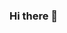 ### Hi there 👋

<!--
**ksivva/ksivva** is a ✨ _special_ ✨ repository because its `README.md` (this file) appears on your GitHub profile.


## &#x1f4c8; GitHub Stats

<a href="https://github.com/ksivva/ksivva">
  <img align="center" src="https://github-readme-stats.vercel.app/api/top-langs/?username=ksivva&title_color=ffffff&text_color=c9cacc&icon_color=2bbc8a&bg_color=1d1f21" />
</a>

Here are some ideas to get you started:

- 🔭 I’m currently working on ...
- 🌱 I’m currently learning ...
- 👯 I’m looking to collaborate on ...
- 🤔 I’m looking for help with ...
- 💬 Ask me about ...
- 📫 How to reach me: ...
- 😄 Pronouns: ...
- ⚡ Fun fact: ...
-->
